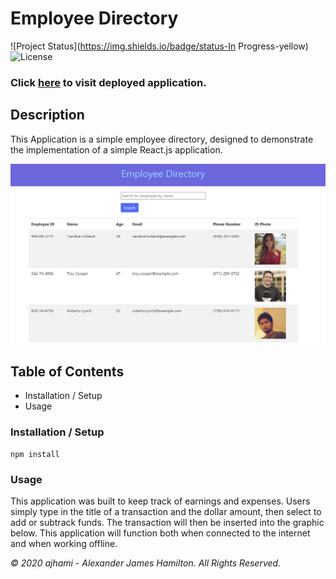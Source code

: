 # Employee Directory

![Project Status](https://img.shields.io/badge/status-In Progress-yellow)
![License](https://img.shields.io/badge/License-mit-blue)

### Click [here](https://ajhami.github.io/employee_dir/) to visit deployed application.

## Description
This Application is a simple employee directory, designed to demonstrate the implementation of a simple React.js application.

![Screenshot](./public/app_screenshot.PNG)

## Table of Contents
- Installation / Setup
- Usage

### Installation / Setup
```git
npm install
```
### Usage
This application was built to keep track of earnings and expenses. Users simply type in the title of a transaction and the dollar amount, then select to add or subtrack funds. The transaction will then be inserted into the graphic below. This application will function both when connected to the internet and when working offline.



*© 2020 ajhami - Alexander James Hamilton. All Rights Reserved.*
